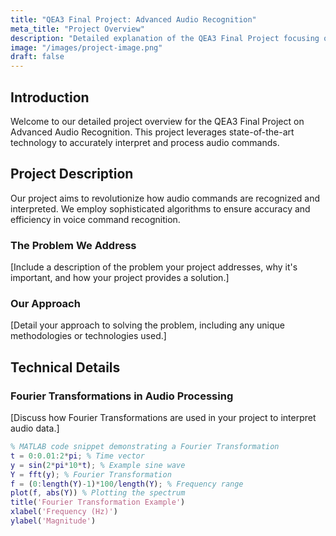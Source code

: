 ```yaml
---
title: "QEA3 Final Project: Advanced Audio Recognition"
meta_title: "Project Overview"
description: "Detailed explanation of the QEA3 Final Project focusing on advanced audio recognition technology."
image: "/images/project-image.png"
draft: false
---
```


## Introduction
Welcome to our detailed project overview for the QEA3 Final Project on Advanced Audio Recognition. This project leverages state-of-the-art technology to accurately interpret and process audio commands.

## Project Description
Our project aims to revolutionize how audio commands are recognized and interpreted. We employ sophisticated algorithms to ensure accuracy and efficiency in voice command recognition.

### The Problem We Address
[Include a description of the problem your project addresses, why it's important, and how your project provides a solution.]

### Our Approach
[Detail your approach to solving the problem, including any unique methodologies or technologies used.]

## Technical Details

### Fourier Transformations in Audio Processing
[Discuss how Fourier Transformations are used in your project to interpret audio data.]

```matlab
% MATLAB code snippet demonstrating a Fourier Transformation
t = 0:0.01:2*pi; % Time vector
y = sin(2*pi*10*t); % Example sine wave
Y = fft(y); % Fourier Transformation
f = (0:length(Y)-1)*100/length(Y); % Frequency range
plot(f, abs(Y)) % Plotting the spectrum
title('Fourier Transformation Example')
xlabel('Frequency (Hz)')
ylabel('Magnitude')
